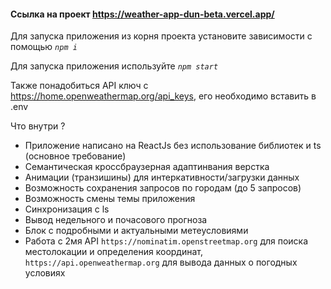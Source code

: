 #### Сcылка на проект <https://weather-app-dun-beta.vercel.app/>

Для запуска приложения из корня проекта установите зависимости с помощью _`npm i`_

Для запуска приложения используйте _`npm start`_

Также понадобиться API ключ с <https://home.openweathermap.org/api_keys>, его необходимо вставить в .env

Что внутри ?

- Приложение написано на ReactJs без использование библиотек и ts (основное требование)
- Семантическая кроссбраузерная адаптинвания верстка
- Анимации (транзишины) для интеркативности/загрузки данных
- Возможность сохранения запросов по городам (до 5 запросов)
- Возможность смены темы приложения
- Синхронизация с ls
- Вывод недельного и почасового прогноза
- Блок с подробными и актуальными метеусловиями
- Работа с 2мя API `https://nominatim.openstreetmap.org` для поиска местолокации и определения координат, `https://api.openweathermap.org` для вывода данных о погодных условиях

